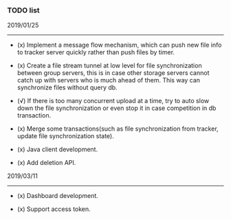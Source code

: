 ### TODO list



2019/01/25

------

- (x) Implement a message flow mechanism, which can push new file info to tracker server quickly rather than push files by timer.

- (x) Create a file stream tunnel at low level for file synchronization  between group servers, this is in case other storage servers cannot catch up with servers who is much ahead of them. This way can synchronize files without query db.

- (√) If there is too many concurrent upload at a time, try to auto slow down the file synchronization or even stop it in case competition in db transaction.

- (x) Merge some transactions(such as file synchronization from tracker, update file synchronization state).

- (x) Java client development.

- (x) Add deletion API.


2019/03/11

------

- (x) Dashboard development.

- (x) Support access token.
